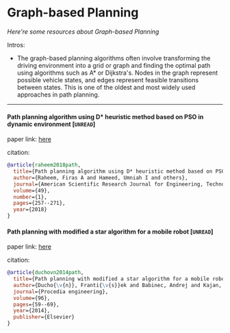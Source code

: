 # Graph-based Planning
*Here're some resources about Graph-based Planning*

Intros:
* The graph-based planning algorithms often involve transforming the driving environment into a grid or graph and finding the optimal path using algorithms such as A* or Dijkstra's. Nodes in the graph represent possible vehicle states, and edges represent feasible transitions between states. This is one of the oldest and most widely used approaches in path planning.

---


#### Path planning algorithm using D* heuristic method based on PSO in dynamic environment [`UNREAD`]

paper link: [here](https://core.ac.uk/download/pdf/235050716.pdf)

citation: 
```bibtex
@article{raheem2018path,
  title={Path planning algorithm using D* heuristic method based on PSO in dynamic environment},
  author={Raheem, Firas A and Hameed, Umniah I and others},
  journal={American Scientific Research Journal for Engineering, Technology, and Sciences},
  volume={49},
  number={1},
  pages={257--271},
  year={2018}
}
```


#### Path planning with modified a star algorithm for a mobile robot [`UNREAD`]

paper link: [here](https://www.sciencedirect.com/science/article/pii/S187770581403149X/pdf?md5=c268e599865d356b71de135a7d8caaa5&pid=1-s2.0-S187770581403149X-main.pdf&_valck=1)

citation: 
```bibtex
@article{duchovn2014path,
  title={Path planning with modified a star algorithm for a mobile robot},
  author={Ducho{\v{n}}, Franti{\v{s}}ek and Babinec, Andrej and Kajan, Martin and Be{\v{n}}o, Peter and Florek, Martin and Fico, Tom{\'a}{\v{s}} and Juri{\v{s}}ica, Ladislav},
  journal={Procedia engineering},
  volume={96},
  pages={59--69},
  year={2014},
  publisher={Elsevier}
}
```
